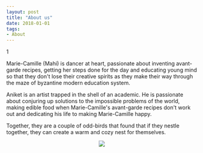 ```yaml
---
layout: post
title: "About us"
date: 2018-01-01
tags: 
- About
---
```


1

Marie-Camille (Mahi) is dancer at heart, passionate about inventing avant-garde recipes, getting her steps done for the day and educating young mind so that they don't lose their creative spirits as they make their way through the maze of byzantine modern education system.

Aniket is an artist trapped in the shell of an academic. He is passionate about conjuring up solutions to the impossible problems of the world, making edible food when Marie-Camille's avant-garde recipes don't work out and dedicating his life to making Marie-Camille happy.

Together, they are a couple of odd-birds that found that if they nestle together, they can create a warm and cozy nest for themselves.


<p align="center">
  <img src="https://mahiwedsaniket.github.io/pictures/manda2.jpg"><br>
</p>
